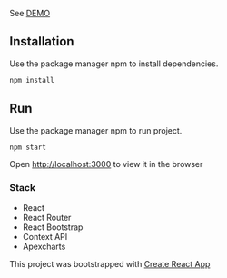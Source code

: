 See [DEMO](https://tomaszdaniel.github.io/recruitment-task)

## Installation

Use the package manager npm to install dependencies.

```javascript
npm install 
```
## Run

Use the package manager npm to run project.

```javascript
npm start 
```
Open [http://localhost:3000](http://localhost:3000) to view it in the browser

### Stack
- React
- React Router
- React Bootstrap
- Context API
- Apexcharts

This project was bootstrapped with [Create React App](https://github.com/facebook/create-react-app)
